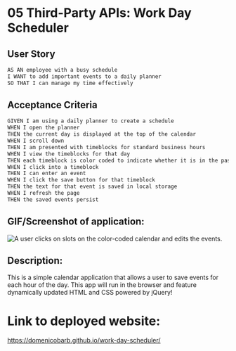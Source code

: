 # 05 Third-Party APIs: Work Day Scheduler

## User Story

```md
AS AN employee with a busy schedule
I WANT to add important events to a daily planner
SO THAT I can manage my time effectively
```

## Acceptance Criteria

```md
GIVEN I am using a daily planner to create a schedule
WHEN I open the planner
THEN the current day is displayed at the top of the calendar
WHEN I scroll down
THEN I am presented with timeblocks for standard business hours
WHEN I view the timeblocks for that day
THEN each timeblock is color coded to indicate whether it is in the past, present, or future
WHEN I click into a timeblock
THEN I can enter an event
WHEN I click the save button for that timeblock
THEN the text for that event is saved in local storage
WHEN I refresh the page
THEN the saved events persist
```

## GIF/Screenshot of application:

![A user clicks on slots on the color-coded calendar and edits the events.](./Assets/img/screenshot.gif)

## Description:
This is a simple calendar application that allows a user to save events for each hour of the day. 
This app will run in the browser and feature dynamically updated HTML and CSS powered by jQuery!

# Link to deployed website:
https://domenicobarb.github.io/work-day-scheduler/